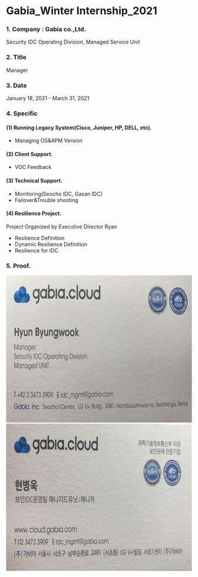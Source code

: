 # Gabia_Winter Internship_2021
### 1. Company : Gabia co.,Ltd.
Security IDC Operating Division, Managed Service Unit
<br>
### 2. Title
Manager
<br>
### 3. Date
January 18, 2021 - March 31, 2021
<br>
### 4. Specific
#### (1) Running Legacy System(Cisco, Juniper, HP, DELL, etc).
- Managing OS&APM Version
#### (2) Client Support.
- VOC Feedback
#### (3) Technical Support.
- Monitoring(Seocho IDC, Gasan IDC)
- Failover&Trouble shooting
#### (4) Resilience Project.
Project Organized by Executive Director Ryan
- Resilience Definition
- Dynamic Resilience Definition
- Resilience for IDC

### 5. Proof.
<img src="https://github.com/mornadina13/Gabia/blob/main/Img/Eng.jpeg" witdh="800" height="400" /><img src="https://github.com/mornadina13/Gabia/blob/main/Img/Kor.jpeg" witdh="800" height="400" />
